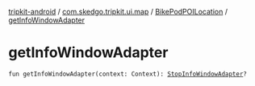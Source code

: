 [tripkit-android](../../index.md) / [com.skedgo.tripkit.ui.map](../index.md) / [BikePodPOILocation](index.md) / [getInfoWindowAdapter](./get-info-window-adapter.md)

# getInfoWindowAdapter

`fun getInfoWindowAdapter(context: Context): `[`StopInfoWindowAdapter`](../../com.skedgo.tripkit.ui.map.adapter/-stop-info-window-adapter/index.md)`?`